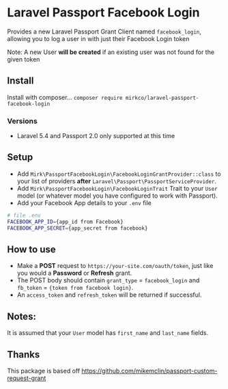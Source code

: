 # Laravel Passport Facebook Login
Provides a new Laravel Passport Grant Client named `facebook_login`, allowing you to log a user in with just their Facebook Login token

Note: A new User **will be created** if an existing user was not found for the given token 

## Install

Install with composer...  `composer require mirkco/laravel-passport-facebook-login`

### Versions

* Laravel 5.4 and Passport 2.0 only supported at this time

## Setup

* Add `Mirk\PassportFacebookLogin\FacebookLoginGrantProvider::class` to your list of providers **after** `Laravel\Passport\PassportServiceProvider`.
* Add `Mirk\PassportFacebookLogin\FacebookLoginTrait` Trait to your `User` model (or whatever model you have configured to work with Passport).
* Add your Facebook App details to your `.env` file
```bash
# file .env
FACEBOOK_APP_ID={app_id from Facebook}
FACEBOOK_APP_SECRET={app_secret from facebook}
```

## How to use

* Make a **POST** request to `https://your-site.com/oauth/token`, just like you would a **Password** or **Refresh** grant.
* The POST body should contain `grant_type` = `facebook_login` and `fb_token` = `{token from facebook login}`.
* An `access_token` and `refresh_token` will be returned if successful.

## Notes:
It is assumed that your `User` model has `first_name` and `last_name` fields. 

## Thanks
This package is based off https://github.com/mikemclin/passport-custom-request-grant